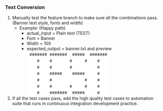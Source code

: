 ### Text Conversion
1. Manually test the feature branch to make sure all the combinations pass. (Banner text style, fonts and width)
    * Example: (Happy path)
        * actual_input = Plain text (TEST)
        * Font = Banner
        * Width = 100
        * expected_output = banner.txt and preview 
        ![alt text](../images/TEST.png "TEST")
2. If all the test cases pass, add the high quality test cases to automation suite that runs in continuous integration development            practice.
